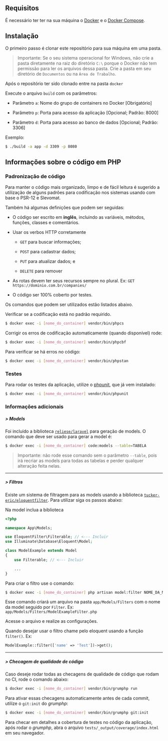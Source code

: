 <!-- # Nome do projeto -->

<!-- ### Descrição -->

## Requisitos
É necessário ter ter na sua máquina o [Docker](https://www.docker.com/get-started) e o [Docker Compose](https://docs.docker.com/compose/).

## Instalação
O primeiro passo é clonar este repositório para sua máquina em uma pasta. 

> Importante: Se o seu sistema operacional for Windows, não crie a pasta diretamente na raiz do diretório `C:\` porque o Docker não tem permissão para ler os arquivos dessa pasta. Crie a pasta em seu diretório de `Documentos` ou na `Área de Trabalho`.

Após o repositório ter sido clonado entre na pasta `docker`

Execute o arquivo `build` com os parâmetros:

- Parâmetro `a`: Nome do grupo de containers no Docker [Obrigatório]

- Parâmetro `p`: Porta para acesso da aplicação [Opcional; Padrão: 8000]

- Parâmetro `d`: Porta para acesso ao banco de dados [Opcional; Padrão: 3306]


Exemplo: 
```bash
$ ./build -a app -d 3309 -p 8080
```

<!-- ## Fluxo de commit
Você deverá abrir um [*Merge Request*](https://docs.gitlab.com/ee/gitlab-basics/add-merge-request.html) (similar ao *Pull Request* do GitHub) com as informações das alterações realizadas. -->

## Informações sobre o código em PHP
### Padronização de código
Para manter o código mais organizado, limpo e de fácil leitura é sugerido a utilização de alguns padrões para codificação nos sistemas usando com base o PSR-12 e Slevomat.

Também há algumas definições que podem ser seguidas:

- O código ser escrito em **inglês**, incluindo as variáveis, métodos, funções, classes e comentários.

- Usar os verbos HTTP corretamente 

    - `GET` para buscar informações; 

    - `POST` para cadastrar dados; 

    - `PUT` para atualizar dados; e 

    - `DELETE` para remover 

- As rotas devem ter seus recursos sempre no plural. Ex: `GET https://dominio.com.br/companies/`

- O código ser 100% coberto por testes.

Os comandos que podem ser utilizados estão listados abaixo.

Verificar se a codificação está no padrão requirido.
```bash
$ docker exec -i [nome_do_container] vendor/bin/phpcs
```

Corrigir os erros de codificação automaticamente (quando disponível) rode:
```bash
$ docker exec -i [nome_do_container] vendor/bin/phpcbf
```

Para verificar se há erros no código:
```bash
$ docker exec -i [nome_do_container] vendor/bin/phpstan
```

### Testes
Para rodar os testes da aplicação, utilize o [phpunit](https://phpunit.de/), que já vem instalado:

```bash
$ docker exec -i [nome_do_container] vendor/bin/phpunit
```

### Informações adicionais
##### > Models
Foi incluído a biblioteca [`reliese/laravel`](https://github.com/reliese/laravel) para geração de models.
O comando que deve ser usado para gerar a model é:
```bash
$ docker exec -i [nome_do_container] code:models --table=TABELA
```

> Importante: não rode esse comando sem o parâmetro `--table`, pois irá recriar as models para todas as tabelas e perder qualquer alteração feita nelas.

***
##### > Filtros
Existe um sistema de filtragem para as models usando a biblioteca [`tucker-eric/eloquentfilter`](https://github.com/Tucker-Eric/EloquentFilter). Para utilizar siga os passos abaixo:

Na model inclua a biblioteca
```php
<?php

namespace App\Models;

use EloquentFilter\Filterable; // <--- Incluir
use Illuminate\Database\Eloquent\Model;

class ModelExample extends Model
{
    use Filterable; // <--- Incluir

    ...
}
```

Para criar o filtro use o comando:
```bash
$ docker exec -i [nome_do_container] php artisan model:filter NOME_DA_MODEL
```
Esse comando criará um arquivo na pasta `app/Models/Filters` com o nome da model seguido por `Filter`. Ex: `app/Models/Filters/ModelExampleFilter.php`

Acesse o arquivo e realize as configurações.

Quando desejar usar o filtro chame pelo eloquent usando a função `filter()`. 
Ex:
```php
ModelExample::filter(['name' => 'Test'])->get();
```

***
##### > Checagem de qualidade de código
Caso deseje rodar todas as checagens de qualidade de código que rodam no CI, rode o comando abaixo:

```bash
$ docker exec -i [nome_do_container] vendor/bin/grumphp run
```

Para ativar essas checagens automaticamente antes de cada commit, utilize o `git:init` do _grumphp_:

```bash
$ docker exec -i [nome_do_container] vendor/bin/grumphp git:init
```

Para checar em detalhes a cobertura de testes no código da aplicação, após rodar o _grumphp_,
abra o arquivo `tests/_output/coverage/index.html` em seu navegador.
